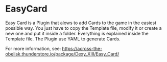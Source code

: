 # EasyCard

Easy Card is a Plugin that alows to add Cards to the game in the easiest possible way. You just have to copy the Template file, modify it or create a new one and put it inside a folder. Everything is explained inside the Template file. The Plugin use YAML to generate Cards.

For more information, see: https://across-the-obelisk.thunderstore.io/package/Dexy_XIII/Easy_Card/
